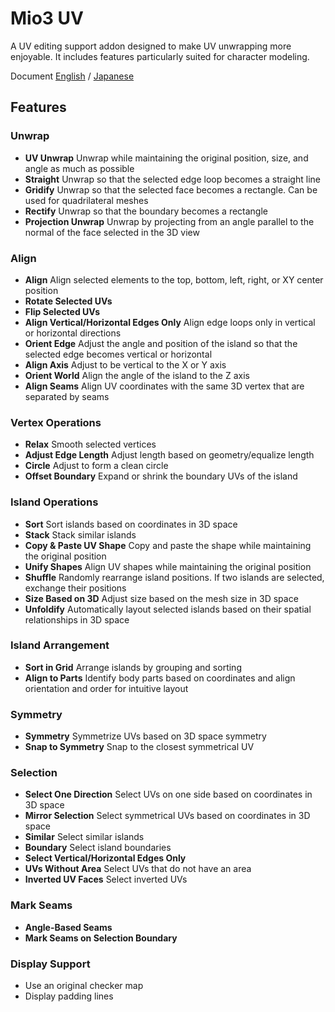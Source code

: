 # Mio3 UV

A UV editing support addon designed to make UV unwrapping more enjoyable. It includes features particularly suited for character modeling.

Document [English](https://addon.mio3io.com/#/en/mio3uv/) / [Japanese](https://addon.mio3io.com/#/ja/mio3uv/)

## Features

### Unwrap

-   **UV Unwrap** Unwrap while maintaining the original position, size, and angle as much as possible
-   **Straight** Unwrap so that the selected edge loop becomes a straight line
-   **Gridify** Unwrap so that the selected face becomes a rectangle. Can be used for quadrilateral meshes
-   **Rectify** Unwrap so that the boundary becomes a rectangle
-   **Projection Unwrap** Unwrap by projecting from an angle parallel to the normal of the face selected in the 3D view

### Align

-   **Align** Align selected elements to the top, bottom, left, right, or XY center position
-   **Rotate Selected UVs**
-   **Flip Selected UVs**
-   **Align Vertical/Horizontal Edges Only** Align edge loops only in vertical or horizontal directions
-   **Orient Edge** Adjust the angle and position of the island so that the selected edge becomes vertical or horizontal
-   **Align Axis** Adjust to be vertical to the X or Y axis
-   **Orient World** Align the angle of the island to the Z axis
-   **Align Seams** Align UV coordinates with the same 3D vertex that are separated by seams

### Vertex Operations

-   **Relax** Smooth selected vertices
-   **Adjust Edge Length** Adjust length based on geometry/equalize length
-   **Circle** Adjust to form a clean circle
-   **Offset Boundary** Expand or shrink the boundary UVs of the island

### Island Operations

-   **Sort** Sort islands based on coordinates in 3D space
-   **Stack** Stack similar islands
-   **Copy & Paste UV Shape** Copy and paste the shape while maintaining the original position
-   **Unify Shapes** Align UV shapes while maintaining the original position
-   **Shuffle** Randomly rearrange island positions. If two islands are selected, exchange their positions
-   **Size Based on 3D** Adjust size based on the mesh size in 3D space
-   **Unfoldify** Automatically layout selected islands based on their spatial relationships in 3D space

### Island Arrangement

-   **Sort in Grid** Arrange islands by grouping and sorting
-   **Align to Parts** Identify body parts based on coordinates and align orientation and order for intuitive layout

### Symmetry

-   **Symmetry** Symmetrize UVs based on 3D space symmetry
-   **Snap to Symmetry** Snap to the closest symmetrical UV

### Selection

-   **Select One Direction** Select UVs on one side based on coordinates in 3D space
-   **Mirror Selection** Select symmetrical UVs based on coordinates in 3D space
-   **Similar** Select similar islands
-   **Boundary** Select island boundaries
-   **Select Vertical/Horizontal Edges Only**
-   **UVs Without Area** Select UVs that do not have an area
-   **Inverted UV Faces** Select inverted UVs

### Mark Seams

-   **Angle-Based Seams**
-   **Mark Seams on Selection Boundary**

### Display Support

-   Use an original checker map
-   Display padding lines
